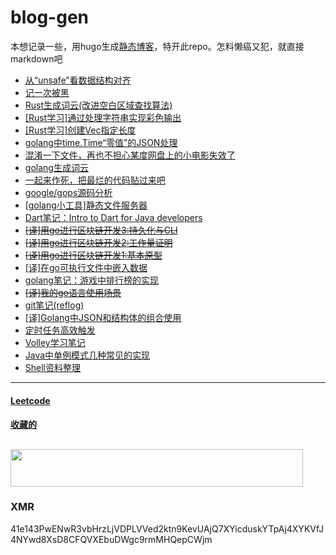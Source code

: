 # blog-gen

本想记录一些，用hugo生成[静态博客](https://github.com/XanthusL/blog)，特开此repo。怎料懒癌又犯，就直接markdown吧


- [从“unsafe”看数据结构对齐](content/post/memory_align.md)
- [记一次被黑](content/post/hacked_by_miner.md)
- [Rust生成词云(改进空白区域查找算法)](https://github.com/XanthusL/wordcloud/tree/master/wordcloud-rs)
- [[Rust学习]通过处理字符串实现彩色输出](https://github.com/XanthusL/blog-gen/tree/master/code/rust/color_text)
- [[Rust学习]创建Vec指定长度](content/post/rust-vec-len.md)
- [golang中time.Time“零值”的JSON处理](content/post/mgo_omit_time.md)
- [混淆一下文件，再也不担心某度网盘上的小电影失效了](code/proguard/app.go)
- [golang生成词云](https://github.com/XanthusL/wordcloud)
- [一起来作死，把最烂的代码贴过来吧](https://github.com/XanthusL/blog-gen/issues/1)
- [google/gops源码分析](content/post/gops.md)
- [[golang小工具]静态文件服务器](content/post/golangkit-fileserver.md)
- [Dart笔记：Intro to Dart for Java developers](content/post/intro-2-dart-4-java-developers.md)
- [~~[译]用go进行区块链开发3:持久化与CLI~~](content/post/blockchain-in-go-03.md)
- [~~[译]用go进行区块链开发2:工作量证明~~](content/post/blockchain-in-go-02.md)
- [~~[译]用go进行区块链开发1:基本原型~~](content/post/blockchain-in-go-01.md)
- [[译]在go可执行文件中嵌入数据](content/post/embedding-data-in-go-executables.md)
- [golang笔记：游戏中排行榜的实现](content/post/implementation-of-ranking.md)
- [~~[译]我的go语言使用场景~~](content/post/my_use-case_for_go.md)
- [git笔记(reflog)](content/post/git-note-reflog.md)
- [[译]Golang中JSON和结构体的组合使用](content/post/json_composition.md)
- [定时任务高效触发](code/mylib/wheel_timer.go)
- [Volley学习笔记](content/post/volley_note.md)
- [Java中单例模式几种常见的实现](content/post/java_singleton.md)
- [Shell资料整理](content/post/shell.md)
---
#### [Leetcode](https://github.com/XanthusL/blog-gen/tree/master/code/leetcode/src/bin)
#### [收藏的](https://github.com/XanthusL/browser-bookmarks)
<a href="https://www.vultr.com/?ref=7352012"><img src="https://www.vultr.com/media/banner_2.png" width="468" height="60"></a>
---

### XMR 

41e143PwENwR3vbHrzLjVDPLVVed2ktn9KevUAjQ7XYicduskYTpAj4XYKVfJ4NYwd8XsD8CFQVXEbuDWgc9rmMHQepCWjm
